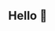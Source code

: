 ## Hello 👋

<!--
![sixsevn](Ruan_meiGIF.gif)](https://github.com/sixsevn/sixsevn/blob/main/Ruan_meiGIF.gif)
-->
